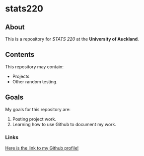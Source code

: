 # stats220

## About

This is a repository for *STATS 220* at the **University of Auckland**.

## Contents

This repository may contain:

* Projects
* Other random testing.

## Goals

My goals for this repository are:

1. Posting project work.
2. Learning how to use Github to document my work.

### Links

[Here is the link to my Github profile!](https://github.com/devonwbanks)
